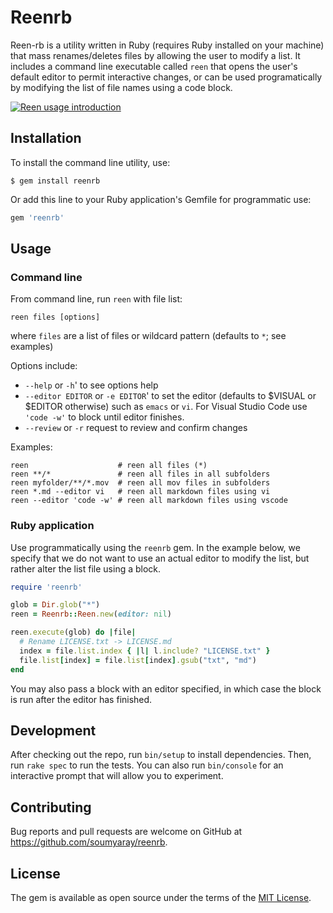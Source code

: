 # Reenrb

Reen-rb is a utility written in Ruby (requires Ruby installed on your machine) that mass renames/deletes files by allowing the user to modify a list. It includes a command line executable called `reen` that opens the user's default editor to permit interactive changes, or can be used programatically by modifying the list of file names using a code block.

[![Reen usage introduction](https://img.youtube.com/vi/yJfDRfJr3os/0.jpg)](https://www.youtube.com/watch?v=yJfDRfJr3os)

## Installation

To install the command line utility, use:

    $ gem install reenrb

Or add this line to your Ruby application's Gemfile for programmatic use:

```ruby
gem 'reenrb'
```

## Usage

### Command line

From command line, run `reen` with file list:

    reen files [options]

where `files` are a list of files or wildcard pattern (defaults to `*`; see examples)

Options include:

- `--help` or `-h`' to see options help
- `--editor EDITOR` or `-e EDITOR`' to set the editor (defaults to $VISUAL or $EDITOR otherwise) such as `emacs` or `vi`. For Visual Studio Code use `'code -w'` to block until editor finishes.
- `--review` or `-r` request to review and confirm changes

Examples:

    reen                    # reen all files (*)
    reen **/*               # reen all files in all subfolders
    reen myfolder/**/*.mov  # reen all mov files in subfolders
    reen *.md --editor vi   # reen all markdown files using vi
    reen --editor 'code -w' # reen all markdown files using vscode

### Ruby application

Use programmatically using the `reenrb` gem. In the example below, we specify that we do not want to use an actual editor to modify the list, but rather alter the list file using a block.

```ruby
require 'reenrb'

glob = Dir.glob("*")
reen = Reenrb::Reen.new(editor: nil)

reen.execute(glob) do |file|
  # Rename LICENSE.txt -> LICENSE.md
  index = file.list.index { |l| l.include? "LICENSE.txt" }
  file.list[index] = file.list[index].gsub("txt", "md")
end
```

You may also pass a block with an editor specified, in which case the block is run after the editor has finished.

## Development

After checking out the repo, run `bin/setup` to install dependencies. Then, run `rake spec` to run the tests. You can also run `bin/console` for an interactive prompt that will allow you to experiment.

## Contributing

Bug reports and pull requests are welcome on GitHub at https://github.com/soumyaray/reenrb.

## License

The gem is available as open source under the terms of the [MIT License](https://opensource.org/licenses/MIT).
